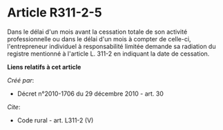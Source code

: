 # Article R311-2-5

Dans le délai d'un mois avant la cessation totale de son activité professionnelle ou dans le délai d'un mois à compter de
celle-ci, l'entrepreneur individuel à responsabilité limitée demande sa radiation du registre mentionné à l'article L. 311-2
en indiquant la date de cessation.

**Liens relatifs à cet article**

_Créé par_:

  - Décret n°2010-1706 du 29 décembre 2010 - art. 30

_Cite_:

  - Code rural - art. L311-2 (V)
